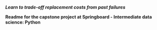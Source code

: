 ***Learn to trade-off replacement costs from past failures***

**Readme for the capstone project at Springboard - Intermediate data science: Python**

